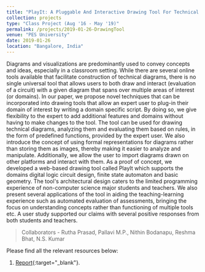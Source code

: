 ```yaml
---
title: "PlayIt: A Pluggable And Interactive Drawing Tool For Technical Applications"
collection: projects
type: "Class Project (Aug '16 - May '19)"
permalink: /projects/2019-01-26-DrawingTool
venue: "PES University"
date: 2019-01-26
location: "Bangalore, India"
---
```


Diagrams and visualizations are predominantly used to convey concepts and ideas, especially in a classroom setting. While there are several online tools available that facilitate construction of technical diagrams, there is no single universal tool that allows users to both draw and interact (evaluation of a circuit) with a given diagram that spans over multiple areas of interest (or domains). 
In our paper, we propose novel techniques that can be incorporated into drawing tools that allow an expert user to plug-in their domain of interest by writing a domain specific script. By doing so, we give flexibility to the expert to add additional features and domains without having to make changes to the tool. The tool can be used for drawing technical diagrams, analyzing them and evaluating them based on rules, in the form of predefined functions, provided by the expert user. We also introduce the concept of using formal representations for diagrams rather than storing them as images, thereby making it easier to analyze and manipulate. Additionally, we allow the user to import diagrams drawn on other platforms and interact with them.
As a proof of concept, we developed a web-based drawing tool called PlayIt which supports the domains digital logic circuit design, finite state automaton and basic geometry. The tool's architectural design caters to the limited programming experience of non-computer science major students and teachers. We also present several applications of the tool in aiding the teaching-learning experience such as automated evaluation of assessments, bringing the focus on understanding concepts rather than functioning of multiple tools etc. A user study supported our claims with several positive responses from both students and teachers.

> Collaborators - Rutha Prasad, Pallavi M.P., Nithin Bodanapu, Reshma Bhat, N.S. Kumar


Please find all the relevant resources below:
1. [Report](\files\projects\DrawingToolReport.pdf){:target="_blank"}.